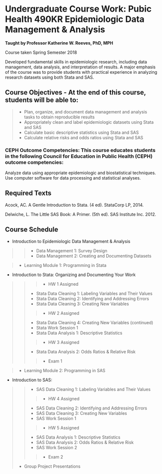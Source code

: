 
# Undergraduate Course Work: Pubic Health 490KR Epidemiologic Data Management & Analysis

**Taught by Professor Katherine W. Reeves, PhD, MPH**

Course taken Spring Semester 2018

Developed fundamental skills in epidemiologic research, including data management, data analysis, and interpretation of results. A major emphasis of the course was to provide students with practical experience in analyzing research datasets using both Stata and SAS.

## Course Objectives - At the end of this course, students will be able to:

> - Plan, organize, and document data management and analysis tasks to obtain reproducible results
> - Appropriately clean and label epidemiologic datasets using Stata and SAS
> - Calculate basic descriptive statistics using Stata and SAS
> - Calculate relative risks and odds ratios using Stata and SAS
 
### CEPH Outcome Competencies: This course educates students in the following Council for Education in Public Health (CEPH) outcome competencies:
Analyze data using appropriate epidemiologic and biostatistical techniques. Use computer software for data processing and statistical analyses.

## Required Texts

Acock, AC. A Gentle Introduction to Stata. (4 ed). StataCorp LP, 2014.

Delwiche, L. The Little SAS Book: A Primer. (5th ed). SAS Institute Inc. 2012.


## Course Schedule


- Introduction to Epidemiologic Data Management & Analysis 
>> - Data Management 1: Survey Design
>> - Data Management 2: Creating and Documenting Datasets

> - Learning Module 1: Programming in Stata

- Introduction to Stata: Organizing and Documenting Your Work
>>> - HW 1 Assigned
>> - Stata Data Cleaning 1: Labeling Variables and Their Values 
>> - Stata Data Cleaning 2: Identifying and Addressing Errors
>> - Stata Data Cleaning 3: Creating New Variables
>>> - HW 2 Assigned
>> - Stata Data Cleaning 4: Creating New Variables (continued) 
>> - Stata Work Session 1
>> - Stata Data Analysis 1: Descriptive Statistics
>>> - HW 3 Assigned
>> - Stata Data Analysis 2: Odds Ratios & Relative Risk
>>> - Exam 1

> - Learning Module 2: Programming in SAS
 
- Introduction to SAS:
>> - SAS Data Cleaning 1: Labeling Variables and Their Values
>>> - HW 4 Assigned
>> - SAS Data Cleaning 2: Identifying and Addressing Errors
>> - SAS Data Cleaning 3: Creating New Variables
>> - SAS Work Session 1
>>> - HW 5 Assigned
>> - SAS Data Analysis 1: Descriptive Statistics
>> - SAS Data Analysis 2: Odds Ratios & Relative Risk
>> - SAS Work Session 2
>>> - Exam 2
> - Group Project Presentations
